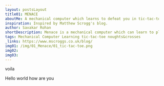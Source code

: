 ```yaml
---
layout: postsLayout
title01: MENACE
aboutMe: A mechanical computer which learns to defeat you in tic-tac-toe
inspiration: Inspired by Matthew Scrogg's blog.
author: Savakar Rohan
shortDescription: Menace is a mechanical computer which can learn to play the classic game of tic-tac-toe and learn to make decisions in a better manner
tags: Mechanical Computer Learning tic-tac-toe noughts&crosses
_links: https://www.mscroggs.co.uk/blog/
img01: /img/01_Menace/01_tic-tac-toe.png
img02:
img03:
---
```


voila

Hello world how are you
